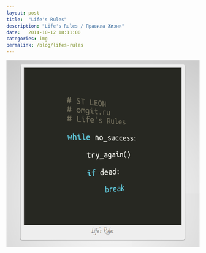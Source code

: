 ```yaml
---
layout: post
title:  "Life's Rules"
description: "Life's Rules / Правила Жизни"
date:   2014-10-12 18:11:00
categories: img
permalink: /blog/lifes-rules
---
```


![Life's Rules](/downloads/lifes-rules.png)